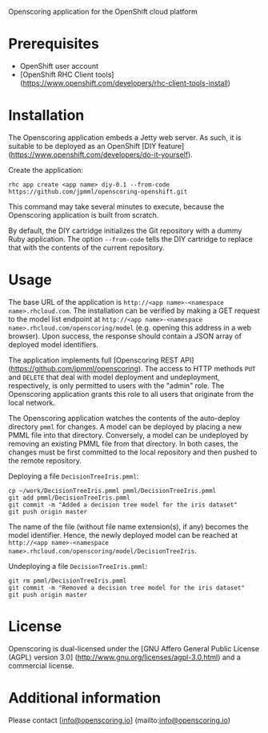 Openscoring application for the OpenShift cloud platform

# Prerequisites #

* OpenShift user account
* [OpenShift RHC Client tools] (https://www.openshift.com/developers/rhc-client-tools-install)

# Installation #

The Openscoring application embeds a Jetty web server. As such, it is suitable to be deployed as an OpenShift [DIY feature] (https://www.openshift.com/developers/do-it-yourself).

Create the application:
```
rhc app create <app name> diy-0.1 --from-code https://github.com/jpmml/openscoring-openshift.git
```

This command may take several minutes to execute, because the Openscoring application is built from scratch.

By default, the DIY cartridge initializes the Git repository with a dummy Ruby application. The option `--from-code` tells the DIY cartridge to replace that with the contents of the current repository.

# Usage #

The base URL of the application is `http://<app name>-<namespace name>.rhcloud.com`. The installation can be verified by making a GET request to the model list endpoint at `http://<app name>-<namespace name>.rhcloud.com/openscoring/model` (e.g. opening this address in a web browser). Upon success, the response should contain a JSON array of deployed model identifiers.

The application implements full [Openscoring REST API] (https://github.com/jpmml/openscoring). The access to HTTP methods `PUT` and `DELETE` that deal with model deployment and undeployment, respectively, is only permitted to users with the "admin" role. The Openscoring application grants this role to all users that originate from the local network.

The Openscoring application watches the contents of the auto-deploy directory `pmml` for changes. A model can be deployed by placing a new PMML file into that directory. Conversely, a model can be undeployed by removing an existing PMML file from that directory. In both cases, the changes must be first committed to the local repository and then pushed to the remote repository.

Deploying a file `DecisionTreeIris.pmml`:
```
cp ~/work/DecisionTreeIris.pmml pmml/DecisionTreeIris.pmml
git add pmml/DecisionTreeIris.pmml
git commit -m "Added a decision tree model for the iris dataset"
git push origin master
```

The name of the file (without file name extension(s), if any) becomes the model identifier. Hence, the newly deployed model can be reached at `http://<app name>-<namespace name>.rhcloud.com/openscoring/model/DecisionTreeIris`.

Undeploying a file `DecisionTreeIris.pmml`:
```
git rm pmml/DecisionTreeIris.pmml
git commit -m "Removed a decision tree model for the iris dataset"
git push origin master
```

# License #

Openscoring is dual-licensed under the [GNU Affero General Public License (AGPL) version 3.0] (http://www.gnu.org/licenses/agpl-3.0.html) and a commercial license.

# Additional information #

Please contact [info@openscoring.io] (mailto:info@openscoring.io)